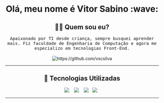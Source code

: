 <h1 align ="center"> Olá, meu nome é Vitor Sabino :wave:</h1>

<h2 align="center"> 👨‍💻 Quem sou eu?</h2>
<p align="center">
  <samp> Apaixonado por TI desde criança, sempre busquei aprender mais. Fiz faculdade de Engenharia de Computação e agora me especializo em tecnologias Front-End.
  </samp>
  <br> <br>
  <img src="https://komarev.com/ghpvc/?username=vscsilva" alt="https://github.com/vscsilva" />

  <hr>

<h2 align="center"> 🔭 Tecnologias Utilizadas</h2>
<p align="center">
  <img src="https://img.shields.io/badge/HTML%20-%2343853D.svg?&style=for-the-badge&logo=html5&logoColor=white" />&nbsp;&nbsp;&nbsp;
  <img src="https://img.shields.io/badge/CSS%20-%2300D9FF.svg?&style=for-the-badge&logo=css3&logoColor=white" />&nbsp;&nbsp;&nbsp;
  <img src="https://img.shields.io/badge/JS%20-%231572B6.svg?&style=for-the-badge&logo=javascript&logoColor=white" />&nbsp;&nbsp;
  <img src="https://img.shields.io/badge/React%20-%231572B6.svg?&color=red&style=for-the-badge&logo=react&logoColor=white" />&nbsp;&nbsp;

<hr>